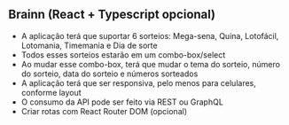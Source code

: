 ## Brainn (React + Typescript opcional) 

* A aplicação terá que suportar 6 sorteios: Mega-sena, Quina, Lotofácil, Lotomania, Timemania e Dia de sorte
* Todos esses sorteios estarão em um combo-box/select
* Ao mudar esse combo-box, terá que mudar o tema do sorteio, número do sorteio, data do sorteio e números sorteados
* A aplicação terá que ser responsiva, pelo menos para celulares, conforme layout
* O consumo da API pode ser feito via REST ou GraphQL
* Criar rotas com React Router DOM (opcional)